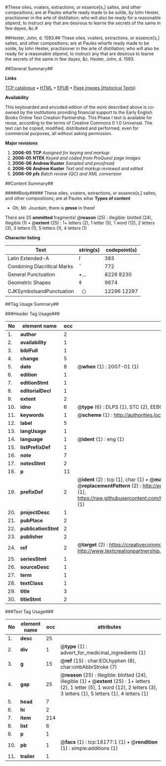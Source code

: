 #These oiles, vvaters, extractions, or essence[s,] saltes, and other compositions; are at Paules wharfe ready made to be solde, by Iohn Hester, practisioner in the arte of distillation; who will also be ready for a reasonable stipend, to instruct any that are desirous to learne the secrets of the same in few dayes, &c.#

##Hester, John, d. 1593.##
These oiles, vvaters, extractions, or essence[s,] saltes, and other compositions; are at Paules wharfe ready made to be solde, by Iohn Hester, practisioner in the arte of distillation; who will also be ready for a reasonable stipend, to instruct any that are desirous to learne the secrets of the same in few dayes, &c.
Hester, John, d. 1593.

##General Summary##

**Links**

[TCP catalogue](http://www.ota.ox.ac.uk/tcp/)  • 
[HTML](http://tei.it.ox.ac.uk/tcp/Texts-HTML/free/A03/A03124.html)  • 
[EPUB](http://tei.it.ox.ac.uk/tcp/Texts-EPUB/free/A03/A03124.epub) • 
[Page images (Historical Texts)](https://data.historicaltexts.jisc.ac.uk/view?pubId=eebo-99852825e&pageId=eebo-99852825e-18177-1)

**Availability**

This keyboarded and encoded edition of the
	       work described above is co-owned by the institutions
	       providing financial support to the Early English Books
	       Online Text Creation Partnership. This Phase I text is
	       available for reuse, according to the terms of Creative
	       Commons 0 1.0 Universal. The text can be copied,
	       modified, distributed and performed, even for
	       commercial purposes, all without asking permission.

**Major revisions**

1. __2006-05__ __TCP__ *Assigned for keying and markup*
1. __2006-05__ __NTEK__ *Keyed and coded from ProQuest page images*
1. __2006-06__ __Andrew Kuster__ *Sampled and proofread*
1. __2006-06__ __Andrew Kuster__ *Text and markup reviewed and edited*
1. __2006-09__ __pfs__ *Batch review (QC) and XML conversion*

##Content Summary##

#####Body#####
These oiles, vvaters, extractions, or essence[s,] saltes, and other compositions; are at Paules whar
**Types of content**

  * Oh, Mr. Jourdain, there is **prose** in there!

There are 25 **ommitted** fragments! 
 @__reason__ (25) : illegible: blotted (24), illegible (1)  •  @__extent__ (25) : 1+ letters (2), 1 letter (5), 1 word (12), 2 letters (3), 3 letters (1), 5 letters (1), 4 letters (1)

**Character listing**


|Text|string(s)|codepoint(s)|
|---|---|---|
|Latin Extended-A|ſ|383|
|Combining             Diacritical Marks|̄|772|
|General Punctuation|•…|8226 8230|
|Geometric Shapes|◊|9674|
|CJKSymbolsandPunctuation|〈〉|12296 12297|

##Tag Usage Summary##

###Header Tag Usage###

|No|element name|occ|attributes|
|---|---|---|---|
|1.|__author__|2||
|2.|__availability__|1||
|3.|__biblFull__|1||
|4.|__change__|5||
|5.|__date__|8| @__when__ (1) : 2007-01 (1)|
|6.|__edition__|1||
|7.|__editionStmt__|1||
|8.|__editorialDecl__|1||
|9.|__extent__|2||
|10.|__idno__|6| @__type__ (6) : DLPS (1), STC (2), EEBO-CITATION (1), PROQUEST (1), VID (1)|
|11.|__keywords__|1| @__scheme__ (1) : http://authorities.loc.gov/ (1)|
|12.|__label__|5||
|13.|__langUsage__|1||
|14.|__language__|1| @__ident__ (1) : eng (1)|
|15.|__listPrefixDef__|1||
|16.|__note__|7||
|17.|__notesStmt__|2||
|18.|__p__|11||
|19.|__prefixDef__|2| @__ident__ (2) : tcp (1), char (1)  •  @__matchPattern__ (2) : ([0-9\-]+):([0-9IVX]+) (1), (.+) (1)  •  @__replacementPattern__ (2) : http://eebo.chadwyck.com/downloadtiff?vid=$1&page=$2 (1), https://raw.githubusercontent.com/textcreationpartnership/Texts/master/tcpchars.xml#$1 (1)|
|20.|__projectDesc__|1||
|21.|__pubPlace__|2||
|22.|__publicationStmt__|2||
|23.|__publisher__|2||
|24.|__ref__|2| @__target__ (2) : https://creativecommons.org/publicdomain/zero/1.0/ (1), http://www.textcreationpartnership.org/docs/. (1)|
|25.|__seriesStmt__|1||
|26.|__sourceDesc__|1||
|27.|__term__|1||
|28.|__textClass__|1||
|29.|__title__|3||
|30.|__titleStmt__|2||


###Text Tag Usage###

|No|element name|occ|attributes|
|---|---|---|---|
|1.|__desc__|25||
|2.|__div__|1| @__type__ (1) : advert_for_medicinal_ingredients (1)|
|3.|__g__|15| @__ref__ (15) : char:EOLhyphen (8), char:cmbAbbrStroke (7)|
|4.|__gap__|25| @__reason__ (25) : illegible: blotted (24), illegible (1)  •  @__extent__ (25) : 1+ letters (2), 1 letter (5), 1 word (12), 2 letters (3), 3 letters (1), 5 letters (1), 4 letters (1)|
|5.|__head__|7||
|6.|__hi__|2||
|7.|__item__|214||
|8.|__list__|6||
|9.|__p__|1||
|10.|__pb__|1| @__facs__ (1) : tcp:18177:1 (1)  •  @__rendition__ (1) : simple:additions (1)|
|11.|__trailer__|1||
